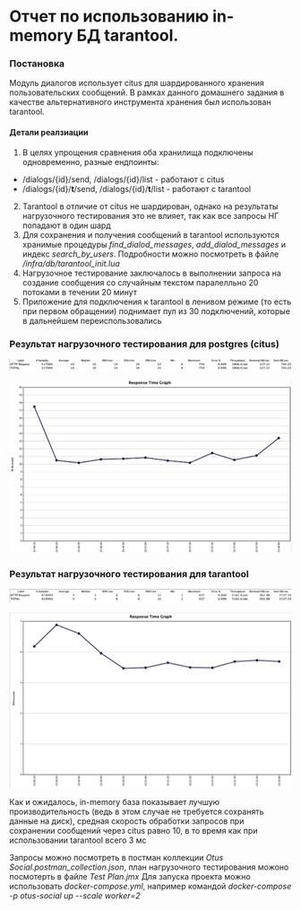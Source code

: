# Отчет по использованию in-memory БД tarantool.

### Постановка
Модуль диалогов использует citus для шардированного хранения пользовательских сообщений.
В рамках данного домашнего задания в качестве альтернативного инструмента хранения был использован 
tarantool. 

#### Детали реалзиации
1) В целях упрощения сравнения оба хранилища подключены одновременно, разные ендпоинты:
- /dialogs/{id}/send, /dialogs/{id}/list - работают с citus
- /dialogs/{id}/**t**/send, /dialogs/{id}/**t**/list - работают с tarantool 
2) Tarantool в отличие от citus не шардирован, однако на результаты нагрузочного тестирования это не
влияет, так как все запросы НГ попадают в один шард
3) Для сохранения и получения сообщений в tarantool используются хранимые процедуры _find_dialod_messages_, _add_dialod_messages_
и индекс _search_by_users_. Подробности можно посмотреть в файле _/infra/db/tarantool_init.lua_
4) Нагрузочное тестирование заключалось в выполнении запроса на создание сообщения со случайным 
текстом паралелльно 20 потоками в течении 20 минут
5) Приложение для подключения к tarantool в ленивом режиме (то есть при первом обращении) поднимает пул из 30
подключений, которые в дальнейшем переиспользовались

### Результат нагрузочного тестирования для postgres (citus)

![img.png](img.png)

![img_1.png](img_1.png)

### Результат нагрузочного тестирования для tarantool

![img_2.png](img_2.png)

![img_3.png](img_3.png)

Как и ожидалось, in-memory база показывает лучшую производительность (ведь в этом случае не требуется сохранять
данные на диск), средная скорость обработки запросов при сохранении сообщений через citus равно 10, в то время 
как при использовании tarantool всего 3 мс

Запросы можно посмотреть в постман коллекции _Otus Social.postman_collection.json_, план нагрузочного тестирования можоно посмотерть в файле _Test Plan.jmx_
Для запуска проекта можно использовать _docker-compose.yml_, например командой _docker-compose -p otus-social up --scale worker=2_

